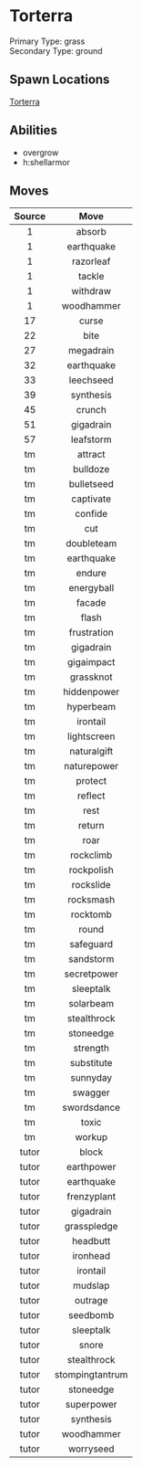 # Torterra  
Primary Type: grass  
Secondary Type: ground  
  
## Spawn Locations  
[Torterra](/data/spawn_presets/torterra.md)  
  
## Abilities  
  * overgrow
  * h:shellarmor
  
  
## Moves  
  
| Source | Move |  
|:---:|:---:|  
| 1 | absorb |  
| 1 | earthquake |  
| 1 | razorleaf |  
| 1 | tackle |  
| 1 | withdraw |  
| 1 | woodhammer |  
| 17 | curse |  
| 22 | bite |  
| 27 | megadrain |  
| 32 | earthquake |  
| 33 | leechseed |  
| 39 | synthesis |  
| 45 | crunch |  
| 51 | gigadrain |  
| 57 | leafstorm |  
| tm | attract |  
| tm | bulldoze |  
| tm | bulletseed |  
| tm | captivate |  
| tm | confide |  
| tm | cut |  
| tm | doubleteam |  
| tm | earthquake |  
| tm | endure |  
| tm | energyball |  
| tm | facade |  
| tm | flash |  
| tm | frustration |  
| tm | gigadrain |  
| tm | gigaimpact |  
| tm | grassknot |  
| tm | hiddenpower |  
| tm | hyperbeam |  
| tm | irontail |  
| tm | lightscreen |  
| tm | naturalgift |  
| tm | naturepower |  
| tm | protect |  
| tm | reflect |  
| tm | rest |  
| tm | return |  
| tm | roar |  
| tm | rockclimb |  
| tm | rockpolish |  
| tm | rockslide |  
| tm | rocksmash |  
| tm | rocktomb |  
| tm | round |  
| tm | safeguard |  
| tm | sandstorm |  
| tm | secretpower |  
| tm | sleeptalk |  
| tm | solarbeam |  
| tm | stealthrock |  
| tm | stoneedge |  
| tm | strength |  
| tm | substitute |  
| tm | sunnyday |  
| tm | swagger |  
| tm | swordsdance |  
| tm | toxic |  
| tm | workup |  
| tutor | block |  
| tutor | earthpower |  
| tutor | earthquake |  
| tutor | frenzyplant |  
| tutor | gigadrain |  
| tutor | grasspledge |  
| tutor | headbutt |  
| tutor | ironhead |  
| tutor | irontail |  
| tutor | mudslap |  
| tutor | outrage |  
| tutor | seedbomb |  
| tutor | sleeptalk |  
| tutor | snore |  
| tutor | stealthrock |  
| tutor | stompingtantrum |  
| tutor | stoneedge |  
| tutor | superpower |  
| tutor | synthesis |  
| tutor | woodhammer |  
| tutor | worryseed |  
  
